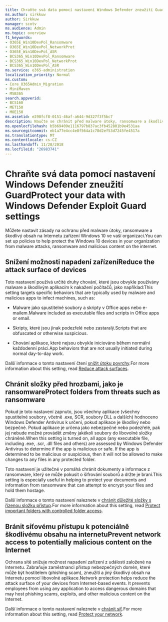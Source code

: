 ```yaml
---
title: Chraňte svá data pomocí nastavení Windows Defender zneužití Guard
ms.author: sirkkuw
author: Sirkkuw
manager: scotv
ms.audience: Admin
ms.topic: overview
f1_keywords:
- O365E_Win10DevPol_Ransomware
- O365E_Win10DevPol_NetworkProt
- O365E_Win10DevPol_ASR
- BCS365_Win10DevPol_Ransomware
- BCS365_Win10DevPol_NetworkProt
- BCS365_Win10DevPol_ASR
ms.service: o365-administration
localization_priority: Normal
ms.custom:
- Core_O365Admin_Migration
- MiniMaven
- MSB365
search.appverid:
- BCS160
- MET150
- MOE150
ms.assetid: e298fcf8-0151-46af-a644-9d327f3f5bc7
description: Naučte se chránit před malware útoky, ransomware a škodlivý obsah na Internetu zařízení Windows 10 ve vaší organizaci.
ms.openlocfilehash: b5b69409e1116797b837ac3fb452801b9e4531aa
ms.sourcegitcommit: eb1a77e4cc4e8f564a1c78d2ef53d7245fe4517a
ms.translationtype: MT
ms.contentlocale: cs-CZ
ms.lasthandoff: 11/28/2018
ms.locfileid: "26983741"
---
```

# <a name="protect-your-data-with-windows-defender-exploit-guard-settings"></a><span data-ttu-id="bb051-103">Chraňte svá data pomocí nastavení Windows Defender zneužití Guard</span><span class="sxs-lookup"><span data-stu-id="bb051-103">Protect your data with Windows Defender Exploit Guard settings</span></span>

<span data-ttu-id="bb051-104">Můžete nastavit zásady na ochranu před malware útoky, ransomware a škodlivý obsah na Internetu zařízení Windows 10 ve vaší organizaci.</span><span class="sxs-lookup"><span data-stu-id="bb051-104">You can set up policies to help protect the Windows 10 devices in your organization from malware attacks, ransomware and malicious content on the internet.</span></span>
  
## <a name="reduce-the-attack-surface-of-devices"></a><span data-ttu-id="bb051-105">Snížení možnosti napadení zařízení</span><span class="sxs-lookup"><span data-stu-id="bb051-105">Reduce the attack surface of devices</span></span>

<span data-ttu-id="bb051-106">Toto nastavení používá určité druhy chování, které jsou obvykle používány malware a škodlivým aplikacím k nakažení počítačů, jako například:</span><span class="sxs-lookup"><span data-stu-id="bb051-106">This setting targets specific behaviors that are typically used by malware and malicious apps to infect machines, such as:</span></span>
  
- <span data-ttu-id="bb051-107">Malware jako spustitelné soubory a skripty v Office apps nebo e-mailem.</span><span class="sxs-lookup"><span data-stu-id="bb051-107">Malware included as executable files and scripts in Office apps or email.</span></span>
    
- <span data-ttu-id="bb051-108">Skripty, které jsou jinak podezřelé nebo zastaralý.</span><span class="sxs-lookup"><span data-stu-id="bb051-108">Scripts that are obfuscated or otherwise suspicious.</span></span>
    
- <span data-ttu-id="bb051-109">Chování aplikace, které nejsou obvykle iniciováno během normální každodenní práci.</span><span class="sxs-lookup"><span data-stu-id="bb051-109">App behaviors that are not usually initiated during normal day-to-day work.</span></span>
    
<span data-ttu-id="bb051-110">Další informace o tomto nastavení čtení [snížit útoku povrchy](https://go.microsoft.com/fwlink/?linkid=870417).</span><span class="sxs-lookup"><span data-stu-id="bb051-110">For more information about this setting, read [Reduce attack surfaces](https://go.microsoft.com/fwlink/?linkid=870417).</span></span>
  
## <a name="protect-folders-from-threats-such-as-ransomware"></a><span data-ttu-id="bb051-111">Chránit složky před hrozbami, jako je ransomware</span><span class="sxs-lookup"><span data-stu-id="bb051-111">Protect folders from threats such as ransomware</span></span>

<span data-ttu-id="bb051-p101">Pokud je toto nastavení zapnuto, jsou všechny aplikace (všechny spustitelné soubory, včetně .exe, SCR, soubory DLL a dalších) hodnoceno Windows Defender Antivirus k určení, pokud aplikace je škodlivý nebo bezpečné. Pokud aplikace je určena jako nebezpečné nebo podezřelé, pak jej nebude možné provádět změny jakékoli soubory do libovolné složky chráněné.</span><span class="sxs-lookup"><span data-stu-id="bb051-p101">When this setting is turned on, all apps (any executable file, including .exe, .scr, .dll files and others) are assessed by Windows Defender Antivirus to determine if the app is malicious or safe. If the app is determined to be malicious or suspicious, then it will not be allowed to make changes to any files in any protected folder.</span></span>
  
<span data-ttu-id="bb051-114">Toto nastavení je užitečné v pomáhá chránit dokumenty a informace z ransomware, který se může pokusit o šifrování souborů a držte je braní.</span><span class="sxs-lookup"><span data-stu-id="bb051-114">This setting is especially useful in helping to protect your documents and information from ransomware that can attempt to encrypt your files and hold them hostage.</span></span>
  
<span data-ttu-id="bb051-115">Další informace o tomto nastavení naleznete v [chránit důležité složky s řízenou složku přístup](https://go.microsoft.com/fwlink/?linkid=870418).</span><span class="sxs-lookup"><span data-stu-id="bb051-115">For more information about this setting, read [Protect important folders with controlled folder access](https://go.microsoft.com/fwlink/?linkid=870418).</span></span>
  
## <a name="prevent-network-access-to-potentially-malicious-content-on-the-internet"></a><span data-ttu-id="bb051-116">Bránit síťovému přístupu k potenciálně škodlivému obsahu na internetu</span><span class="sxs-lookup"><span data-stu-id="bb051-116">Prevent network access to potentially malicious content on the Internet</span></span>

<span data-ttu-id="bb051-p102">Ochrana sítě snižuje možnost napadení zařízení z události založené na Internetu. Zabraňuje zaměstnanci přístup nebezpečných domén, které může být hostitelem (phishing scam), zneužití a jiný škodlivý obsah na Internetu pomocí libovolné aplikace.</span><span class="sxs-lookup"><span data-stu-id="bb051-p102">Network protection helps reduce the attack surface of your devices from Internet-based events. It prevents employees from using any application to access dangerous domains that may host phishing scams, exploits, and other malicious content on the Internet.</span></span>
  
<span data-ttu-id="bb051-119">Další informace o tomto nastavení naleznete v [chránit síť](https://go.microsoft.com/fwlink/?linkid=870419).</span><span class="sxs-lookup"><span data-stu-id="bb051-119">For more information about this setting, read [Protect your network](https://go.microsoft.com/fwlink/?linkid=870419).</span></span>
  


